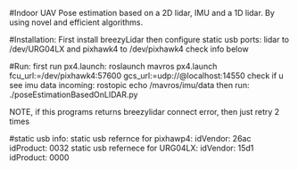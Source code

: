 #Indoor UAV Pose estimation based on a 2D lidar, IMU and a 1D lidar. By using novel and efficient algorithms.

#Installation:
First install breezyLidar
then configure static usb ports: lidar to /dev/URG04LX and pixhawk4 to /dev/pixhawk4 check info below

#Run:
first run px4.launch:
roslaunch mavros px4.launch fcu_url:=/dev/pixhawk4:57600  gcs_url:=udp://@localhost:14550
check if u see imu data incoming:
rostopic echo /mavros/imu/data
then run:
./poseEstimationBasedOnLIDAR.py

NOTE, if this programs returns breezylidar connect error, then just retry 2 times

#static usb info:
    static usb refernce for pixhawp4:
        idVendor: 26ac
        idProduct: 0032
    static usb refernece for URG04LX:
        idVendor: 15d1
        idProduct: 0000